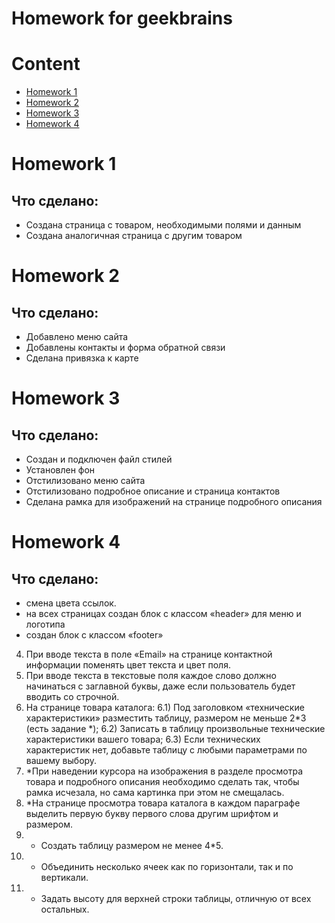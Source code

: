 Homework for geekbrains
=======

# Content
 - [Homework 1](#Homework-1)
 - [Homework 2](#Homework-2)
 - [Homework 3](#Homework-3)
 - [Homework 4](#Homework-4)

# Homework 1

## Что сделано:
 - Создана страница с товаром, необходимыми полями и данным
 - Создана аналогичная страница с другим товаром

# Homework 2

## Что сделано:
 - Добавлено меню сайта
 - Добавлены контакты и форма обратной связи
 - Сделана привязка к карте

# Homework 3

## Что сделано:
 - Создан и подключен файл стилей
 - Установлен фон
 - Отстилизовано меню сайта
 - Отстилизовано подробное описание и страница контактов
 - Сделана рамка для изображений на странице подробного описания

 # Homework 4

 ## Что сделано:
 - смена цвета ссылок.
 - на всех страницах создан блок с классом «header» для меню и логотипа
 - создан блок с классом «footer»
4) При вводе текста в поле «Email» на странице контактной информации поменять цвет текста и цвет поля.
5) При вводе текста в текстовые поля каждое слово должно начинаться с заглавной буквы, даже если пользователь будет вводить со строчной.
6) На странице товара каталога:
6.1) Под заголовком «технические характеристики» разместить таблицу, размером не меньше 2*3 (есть задание *);
6.2) Записать в таблицу произвольные технические характеристики вашего товара;
6.3) Если технических характеристик нет, добавьте таблицу с любыми параметрами по вашему выбору.
7) *При наведении курсора на изображения в разделе просмотра товара и подробного описания необходимо сделать так, чтобы рамка исчезала, но сама картинка при этом не смещалась.
8) *На странице просмотра товара каталога в каждом параграфе выделить первую букву первого слова другим шрифтом и размером.
9) * Создать таблицу размером не менее 4*5.
10) * Объединить несколько ячеек как по горизонтали, так и по вертикали.
11) * Задать высоту для верхней строки таблицы, отличную от всех остальных.